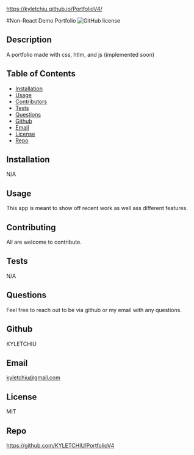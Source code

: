 https://kyletchiu.github.io/PortfolioV4/

#Non-React Demo Portfolio
![GitHub license](http://img.shields.io/badge/license-MIT-green)

## Description
A portfolio made with css, htlm, and js (implemented soon)

## Table of Contents
* [Installation](#Installation)
* [Usage](#Usage)
* [Contributors](#Contributors)
* [Tests](#Tests)
* [Questions](Questions)
* [Github](#Github)
* [Email](#Email)
* [License](#License)
* [Repo](#Repo)

## Installation
N/A

## Usage
This app is meant to show off recent work as well ass different features.

## Contributing
All are welcome to contribute.

## Tests
N/A

## Questions
Feel free to reach out to be via github or my email with any questions.

## Github
KYLETCHIU

## Email
 kyletchiu@gmail.com


## License
 MIT 

## Repo
https://github.com/KYLETCHIU/PortfolioV4
